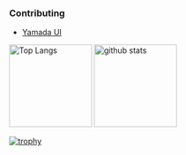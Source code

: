 ### Contributing
- [Yamada UI](https://github.com/yamada-ui/yamada-ui/graphs/contributors)

<p align="left">
  <img alt="Top Langs" height="150px" src="https://github-readme-stats.vercel.app/api/top-langs/?username=38Koo&layout=compact&theme=cobalt&show_icons=true" />
  <img alt="github stats" height="150px" src="https://github-readme-stats.vercel.app/api?username=38Koo&layout=compact&theme=cobalt&show_icons=ture" />
</p>

[![trophy](https://github-profile-trophy.vercel.app/?username=38Koo&theme=onedark&column=8)](https://github.com/ryo-ma/github-profile-trophy)
<!--
**38Koo/38Koo** is a ✨ _special_ ✨ repository because its `README.md` (this file) appears on your GitHub profile.

Here are some ideas to get you started:

- 🔭 I’m currently working on ...
- 🌱 I’m currently learning ...
- 👯 I’m looking to collaborate on ...
- 🤔 I’m looking for help with ...
- 💬 Ask me about ...
- 📫 How to reach me: ...
- 😄 Pronouns: ...
- ⚡ Fun fact: ...
-->
